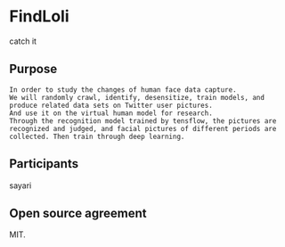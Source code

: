 # FindLoli
catch it
## Purpose
```
In order to study the changes of human face data capture.
We will randomly crawl, identify, desensitize, train models, and produce related data sets on Twitter user pictures.
And use it on the virtual human model for research.
Through the recognition model trained by tensflow, the pictures are recognized and judged, and facial pictures of different periods are collected. Then train through deep learning.
```
## Participants
sayari

## Open source agreement
MIT.
